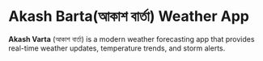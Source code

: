 # Akash Barta(আকাশ বার্তা) Weather App

**Akash Varta** (আকাশ বার্তা) is a modern weather forecasting app that provides real-time weather updates, temperature trends, and storm alerts.
